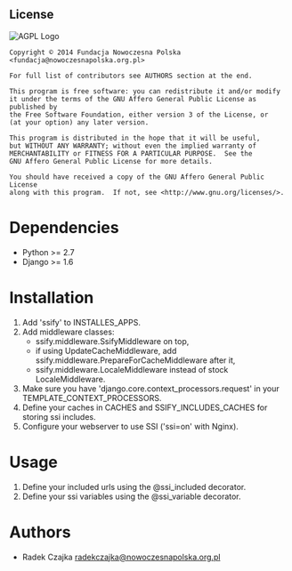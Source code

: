 License
-------

  ![AGPL Logo](http://www.gnu.org/graphics/agplv3-155x51.png)
    
    Copyright © 2014 Fundacja Nowoczesna Polska <fundacja@nowoczesnapolska.org.pl>
    
    For full list of contributors see AUTHORS section at the end. 

    This program is free software: you can redistribute it and/or modify
    it under the terms of the GNU Affero General Public License as published by
    the Free Software Foundation, either version 3 of the License, or
    (at your option) any later version.

    This program is distributed in the hope that it will be useful,
    but WITHOUT ANY WARRANTY; without even the implied warranty of
    MERCHANTABILITY or FITNESS FOR A PARTICULAR PURPOSE.  See the
    GNU Affero General Public License for more details.

    You should have received a copy of the GNU Affero General Public License
    along with this program.  If not, see <http://www.gnu.org/licenses/>.
    

Dependencies
============

 * Python >= 2.7
 * Django >= 1.6


Installation
============

1. Add 'ssify' to INSTALLES_APPS.
2. Add middleware classes:
   * ssify.middleware.SsifyMiddleware on top,
   * if using UpdateCacheMiddleware, add
     ssify.middleware.PrepareForCacheMiddleware after it,
   * ssify.middleware.LocaleMiddleware instead of stock LocaleMiddleware.
3. Make sure you have 'django.core.context_processors.request' in your
   TEMPLATE_CONTEXT_PROCESSORS.
3. Define your caches in CACHES and SSIFY_INCLUDES_CACHES
   for storing ssi includes.
4. Configure your webserver to use SSI ('ssi=on' with Nginx).

Usage
=====

1. Define your included urls using the @ssi_included decorator.
2. Define your ssi variables using the @ssi_variable decorator.
 

Authors
=======
 
* Radek Czajka <radekczajka@nowoczesnapolska.org.pl>

